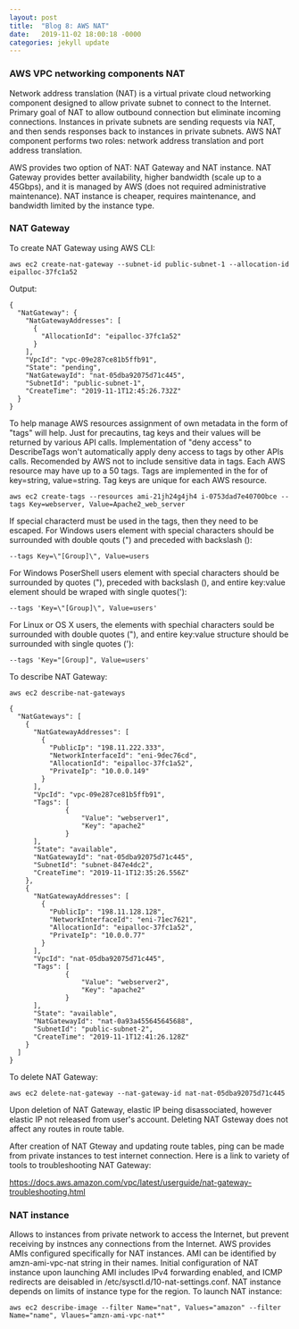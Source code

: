 ```yaml
---
layout: post
title:  "Blog 8: AWS NAT"
date:   2019-11-02 18:00:18 -0000
categories: jekyll update
---
```


<h3>AWS VPC networking components NAT</h3>

Network address translation (NAT) is a virtual private cloud networking component designed to allow private subnet to connect to the Internet. Primary goal of NAT to allow outbound connection but eliminate incoming connections. Instances in private subnets are sending requests via NAT, and then sends responses back to instances in private subnets. AWS NAT component performs two roles: network address translation and port address translation.

AWS provides two option of NAT: NAT Gateway and NAT instance. NAT Gateway provides better availability, higher bandwidth (scale up to a 45Gbps), and it is managed by AWS (does not required administrative maintenance). NAT instance is cheaper, requires maintenance, and bandwidth limited by the instance type.

<h3>NAT Gateway</h3>

To create NAT Gateway using AWS CLI:

    aws ec2 create-nat-gateway --subnet-id public-subnet-1 --allocation-id eipalloc-37fc1a52

Output:

    {
      "NatGateway": {
        "NatGatewayAddresses": [
          {
            "AllocationId": "eipalloc-37fc1a52"
          }
        ],
        "VpcId": "vpc-09e287ce81b5ffb91",
        "State": "pending",
        "NatGatewayId": "nat-05dba92075d71c445",
        "SubnetId": "public-subnet-1",
        "CreateTime": "2019-11-1T12:45:26.732Z"
      }
    }

To help manage AWS resources assignment of own metadata in the form of "tags" will help. Just for precautins, tag keys and their values will be returned by various API calls. Implementation of "deny access" to DescribeTags won't automatically apply deny access to tags by other APIs calls. Recomended by AWS not to include sensitive data in tags. Each AWS resource may have up to a 50 tags. Tags are implemented in the for of key=string, value=string. Tag keys are unique for each AWS resource.

    aws ec2 create-tags --resources ami-21jh24g4jh4 i-0753dad7e4070Obce --tags Key=webserver, Value=Apache2_web_server

If special characterd must be used in the tags, then they need to be escaped. For Windows users element with special characters should be surrounded with double qouts (") and preceded with backslash (\):

    --tags Key=\"[Group]\", Value=users

For Windows PoserShell users element with special characters should be surrounded by quotes ("), preceded with backslash (\), and entire key:value element should be wraped with single quotes('):

    --tags 'Key=\"[Group]\", Value=users'

For Linux or OS X users, the elements with spechial characters sould be surrounded with double quotes ("), and entire key:value structure should be surrounded with single quotes ('):

    --tags 'Key="[Group]", Value=users'

To describe NAT Gateway:

    aws ec2 describe-nat-gateways

    {
      "NatGateways": [
        {
          "NatGatewayAddresses": [
            {
              "PublicIp": "198.11.222.333",
              "NetworkInterfaceId": "eni-9dec76cd",
              "AllocationId": "eipalloc-37fc1a52",
              "PrivateIp": "10.0.0.149"
            }
          ],
          "VpcId": "vpc-09e287ce81b5ffb91",
          "Tags": [
                  {
                      "Value": "webserver1",
                      "Key": "apache2"
                  }
          ],
          "State": "available",
          "NatGatewayId": "nat-05dba92075d71c445",
          "SubnetId": "subnet-847e4dc2",
          "CreateTime": "2019-11-1T12:35:26.556Z"
        },
        {
          "NatGatewayAddresses": [
            {
              "PublicIp": "198.11.128.128",
              "NetworkInterfaceId": "eni-71ec7621",
              "AllocationId": "eipalloc-37fc1a52",
              "PrivateIp": "10.0.0.77"
            }
          ],
          "VpcId": "nat-05dba92075d71c445",
          "Tags": [
                  {
                      "Value": "webserver2",
                      "Key": "apache2"
                  }
          ],
          "State": "available",
          "NatGatewayId": "nat-0a93a455645645688",
          "SubnetId": "public-subnet-2",
          "CreateTime": "2019-11-1T12:41:26.128Z"
        }
      ]
    }

To delete NAT Gateway:

    aws ec2 delete-nat-gateway --nat-gateway-id nat-nat-05dba92075d71c445

Upon deletion of NAT Gateway, elastic IP being disassociated, however elastic IP not released from user's account. Deleting NAT Gsteway does not affect any routes in route table.

After creation of NAT Gteway and updating route tables, ping can be made from private instances to test internet connection.
Here is a link to variety of tools to troubleshooting NAT Gateway:

https://docs.aws.amazon.com/vpc/latest/userguide/nat-gateway-troubleshooting.html


<h3>NAT instance</h3>

Allows to instances from private network to access the Internet, but prevent receiving by instnces any connections from the Internet. AWS provides AMIs configured specifically for NAT instances. AMI can be identified by amzn-ami-vpc-nat string in their names. Initial configuration of NAT instance upon launching AMI includes IPv4 forwarding enabled, and ICMP redirects are deisabled in /etc/sysctl.d/10-nat-settings.conf. NAT instance depends on limits of instance type for the region. To launch NAT instance:

    aws ec2 describe-image --filter Name="nat", Values="amazon" --filter Name="name", Vlaues="amzn-ami-vpc-nat*"






[jekyll-docs]: https://jekyllrb.com/docs/home
[jekyll-gh]:   https://github.com/jekyll/jekyll
[jekyll-talk]: https://talk.jekyllrb.com/
